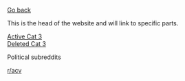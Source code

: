 [Go back](/)

This is the head of the website and will link to specific parts.

[Active Cat 3](/Cat+3/Active)          
[Deleted Cat 3](/Cat+3/Deleted)

Political subreddits

[r/acv](/Political+Subreddits/acv)
